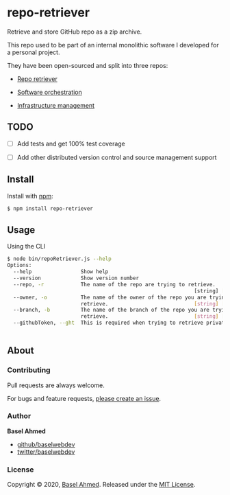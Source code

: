 # repo-retriever

Retrieve and store GitHub repo as a zip archive.

This repo used to be part of an internal monolithic software I developed for a personal project.

They have been open-sourced and split into three repos:

- [Repo retriever](https://github.com/baselwebdev/repo-retriever)

- [Software orchestration](https://github.com/baselwebdev/software-orchestration)

- [Infrastructure management](https://github.com/baselwebdev/infrastructure-management)

## TODO

- [ ] Add tests and get 100% test coverage

- [ ] Add other distributed version control and source management support

## Install

Install with [npm](https://www.npmjs.com/):

```sh
$ npm install repo-retriever
```

## Usage

Using the CLI

```sh
$ node bin/repoRetriever.js --help
Options:
  --help                Show help                                      [boolean]
  --version             Show version number                            [boolean]
  --repo, -r            The name of the repo are trying to retrieve.
                                                             [string] [required]
  --owner, -o           The name of the owner of the repo you are trying to
                        retrieve.                            [string] [required]
  --branch, -b          The name of the branch of the repo you are trying to
                        retrieve.                            [string] [required]
  --githubToken, --ght  This is required when trying to retrieve private repos.
                                                                        [string]
```

## About

### Contributing

Pull requests are always welcome. 

For bugs and feature requests, [please create an issue](../../issues/new).

### Author

**Basel Ahmed**

* [github/baselwebdev](https://github.com/baselwebdev)
* [twitter/baselwebdev](https://twitter.com/baselwebdev)

### License

Copyright © 2020, [Basel Ahmed](https://github.com/baselwebdev).
Released under the [MIT License](LICENSE).

